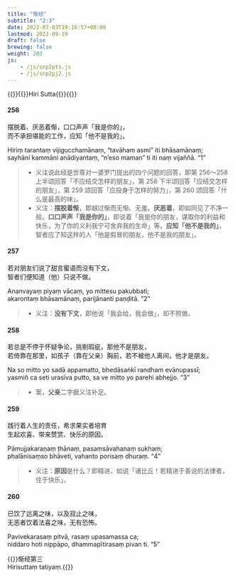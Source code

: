```yaml
---
title: "惭经"
subtitle: "2:3"
date: 2022-07-03T19:16:57+08:00
lastmod: 2022-09-19
draft: false
brewing: false
weight: 203
js:
    - /js/snp2pts.js
    - /js/snp2pj2.js
---
```



{{<subtitle>}}{{<suttalink src="snp2.3">}}Hiri Sutta{{</suttalink>}}{{</subtitle>}}

#### 256

摆脱着、厌恶着惭，口口声声「我是你的」，  
而不承担堪能的工作，应知「他不是我的」。

Hiriṃ tarantaṃ vijigucchamānaṃ, “tavāham asmi” iti bhāsamānaṃ;  
sayhāni kammāni anādiyantaṃ, “n’eso maman” ti iti naṃ vijaññā. <q>1</q>

> - 义注说此经是世尊对一婆罗门提出的四个问题的回答，即第 256～258 上半颂回答「不应结交怎样的朋友」，第 258 下半颂回答「应结交怎样的朋友」，第 259 颂回答「应投身于怎样的努力」，第 260 颂回答「什么是最高的味」。
> - 义注：**摆脱着惭**，即越过惭而无惭、无羞。**厌恶着**，即如同见了不净一般。**口口声声「我是你的」**，即说着「我是你的朋友，谋取你的利益和快乐，为了你的义利我宁可舍弃我的生命」等。**应知「他不是我的」**，智者应了知这样的人「他是假冒的朋友，他不是我的朋友」。

#### 257

若对朋友们说了甜言蜜语而没有下文，  
智者们便知道（他）只说不做。

Ananvayaṃ piyaṃ vācaṃ, yo mittesu pakubbati;  
akarontaṃ bhāsamānaṃ, parijānanti paṇḍitā. <q>2</q>

> - 义注：**没有下文**，即他说「我会给，我会做」，却不照做。

#### 258

若总是不停于怀疑争论，挑剔瑕疵，那他不是朋友，  
若倚靠在那里，如孩子（靠在父亲）胸前，若不被他人离间，他才是朋友。

Na so mitto yo sadā appamatto, bhedāsaṅkī randham evānupassī;  
yasmiñ ca seti urasīva putto, sa ve mitto yo parehi abhejjo. <q>3</q>

> - 案，**父亲**二字据义注补足。

#### 259

践行着人生的责任，希求果实者培育  
生起欢喜、带来赞赏、快乐的原因。

Pāmujjakaraṇaṃ ṭhānaṃ, pasaṃsāvahanaṃ sukhaṃ;  
phalānisaṃso bhāveti, vahanto porisaṃ dhuraṃ. <q>4</q>

> - 义注：**原因**是什么？即精进，如说「诸比丘！若精进于善说的法律者，住于快乐」。

#### 260

已饮了远离之味，以及寂止之味，  
无恶者饮着法喜之味，无有恐怖。

Pavivekarasaṃ pitvā, rasaṃ upasamassa ca;  
niddaro hoti nippāpo, dhammapītirasaṃ pivan ti. <q>5</q>


{{<eof>}}惭经第三<br><span class="pi">Hirisuttaṃ tatiyaṃ.</span>{{</eof>}}